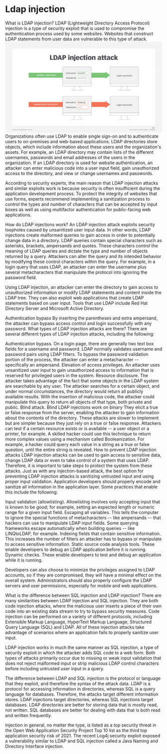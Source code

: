 # Ldap injection

What is LDAP injection?
LDAP (Lightweight Directory Access Protocol) injection is a type of security exploit that is used to compromise the authentication process used by some websites. Websites that construct LDAP statements from user data are vulnerable to this type of attack.
![alt text](image.png)
Organizations often use LDAP to enable single sign-on and to authenticate users to on-premises and web-based applications. LDAP directories store objects, which include information about these users and the organization's assets. For example, an LDAP directory may contain lists of the different usernames, passwords and email addresses of the users in the organization. If an LDAP directory is used for website authentication, an attacker can enter malicious code into a user input field, gain unauthorized access to the directory, and view or change usernames and passwords.

According to security experts, the main reason that LDAP injection attacks and similar exploits work is because security is often insufficient during the application development process. To protect the integrity of websites that use forms, experts recommend implementing a sanitization process to control the types and number of characters that can be accepted by input boxes as well as using multifactor authentication for public-facing web applications.

How do LDAP injections work?
An LDAP injection attack exploits security loopholes caused by unsanitized user input data. In other words, LDAP injections create malformed queries to gain access in order to potentially change data in a directory. LDAP queries contain special characters such as asterisks, brackets, ampersands and quotes. These characters control the meaning of LDAP queries and dictate the type and number of objects returned by a query. Attackers can alter the query and its intended behavior by modifying these control characters within the query. For example, in a login query that uses LDAP, an attacker can enter the username plus several metacharacters that manipulate the protocol into ignoring the password field.

Using LDAP injection, an attacker can enter the directory to gain access to unauthorized information or modify LDAP statements and content inside the LDAP tree. They can also exploit web applications that create LDAP statements based on user input. Tools that use LDAP include Red Hat Directory Server and Microsoft Active Directory.

Authentication bypass
By inserting the parentheses and extra ampersand, the attacker can bypass access control and login successfully with any password.
What types of LDAP injection attacks are there?
There are several different types of LDAP injection attacks, including the following:

Authentication bypass. On a login page, there are generally two text box fields for a username and password. LDAP normally validates username and password pairs using LDAP filters. To bypass the password validation portion of the process, the attacker can enter a metacharacter -- specifically an ampersand.
Elevation of access privileges. An attacker uses unsanitized user input to gain unauthorized access to information that is reserved for privileged users in the system.
Resource disclosure. The attacker takes advantage of the fact that some objects in the LDAP system are searchable by any user. The attacker searches for a certain object, and under normal circumstances, the directory would return all publicly available results. With the insertion of malicious code, the attacker could manipulate this query to return all objects of that type, both private and public.
Blind attack. Blind LDAP injections work on binary They elicit a true or false response from the server, enabling the attacker to gain information about the contents of the directory. These attacks are slower to implement but are simpler because they just rely on a true or false response. Attackers can test if a certain resource exists or is available -- a user object or a printer, for example. A skilled hacker could use this technique to return more complex values using a mechanism called Booleanization. For example, a hacker could query each value in a string as a true or false question, until the entire string is revealed.
How to prevent LDAP injection attacks
LDAP injection attacks can be used to gain access to sensitive data, change LDAP data or even to take control of a system that uses LDAP. Therefore, it is important to take steps to protect the system from these attacks. Just as with any injection-based attack, the best option for preventing LDAP injection attacks is sanitizing untrusted input and using proper input validation. Application developers should properly encode and sanitize all information in the application layer. Some practices that enable this include the following:

Input validation (allowlisting). Allowlisting involves only accepting input that is known to be good; for example, setting an expected length or numeric range for a given input field.
Escaping all variables. This tells the computer to ignore the special functions of metacharacters -- like ampersands -- that hackers can use to manipulate LDAP input fields. Some querying frameworks escape automatically when building queries -- like LINQtoLDAP, for example.
Indexing fields that contain sensitive information. This increases the number of filters an attacker has to bypass or manipulate to access sensitive information.
Static source code analysis tools. These enable developers to debug an LDAP application before it is running.
Dynamic checks. These enable developers to test and debug an application while it is running.

Developers can also choose to minimize the privileges assigned to LDAP accounts, so if they are compromised, they will have a minimal effect on the overall system. Administrators should also properly configure the LDAP servers and user permissions, especially for mobile and web applications.

What is the difference between SQL injection and LDAP injection?
There are many similarities between LDAP injection and SQL injection. They are both code injection attacks, where the malicious user inserts a piece of their own code into an existing data stream to try to bypass security measures. Code injection can be performed on a variety of different protocols, including Extensible Markup Language, HyperText Markup Language, Structured Query Language (SQL) and LDAP. All of these injection attacks take advantage of scenarios where an application fails to properly sanitize user input.

LDAP injection works in much the same manner as SQL injection, a type of security exploit in which the attacker adds SQL code to a web form. Both types of attacks primarily occur due to missing or weak input validation that does not reject malformed input or strip malicious LDAP control characters before including untrusted user input in a query.

The difference between LDAP and SQL injection is the protocol or language that they exploit, and therefore the syntax of the attack data. LDAP is a protocol for accessing information in directories, whereas SQL is a query language for databases. Therefore, the attacks target different information stores. LDAP injections target directories, whereas SQL injections target databases. LDAP directories are better for storing data that is mostly read, not written. SQL databases are better for dealing with data that is both read and written frequently.

Injection in general, no matter the type, is listed as a top security threat in the Open Web Application Security Project Top 10 list as the third top application security risk of 2021. The recent Log4j security exploit exposed a vulnerability similar to LDAP and SQL injection called a Java Naming and Directory Interface injection.